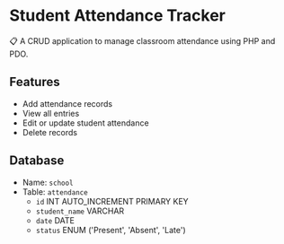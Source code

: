 # Student Attendance Tracker

📋 A CRUD application to manage classroom attendance using PHP and PDO.

## Features
- Add attendance records
- View all entries
- Edit or update student attendance
- Delete records

## Database
- Name: `school`
- Table: `attendance`
  - `id` INT AUTO_INCREMENT PRIMARY KEY
  - `student_name` VARCHAR
  - `date` DATE
  - `status` ENUM ('Present', 'Absent', 'Late')
